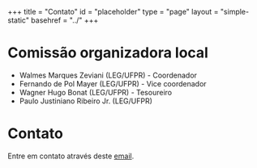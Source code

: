 +++
title = "Contato"
id = "placeholder"
type = "page"
layout = "simple-static"
basehref = "../"
+++

# Comissão organizadora local

  * Walmes Marques Zeviani (LEG/UFPR) - Coordenador
  * Fernando de Pol Mayer (LEG/UFPR) - Vice coordenador
  * Wagner Hugo Bonat (LEG/UFPR) - Tesoureiro
  * Paulo Justiniano Ribeiro Jr. (LEG/UFPR)

# Contato

Entre em contato através deste [email](mailto:leg.ufpr@gmail.com).
